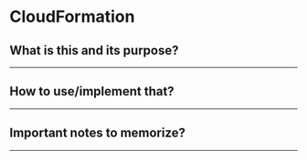 # CloudFormation

## What is this and its purpose?

---

## How to use/implement that?

---

## Important notes to memorize?

---
